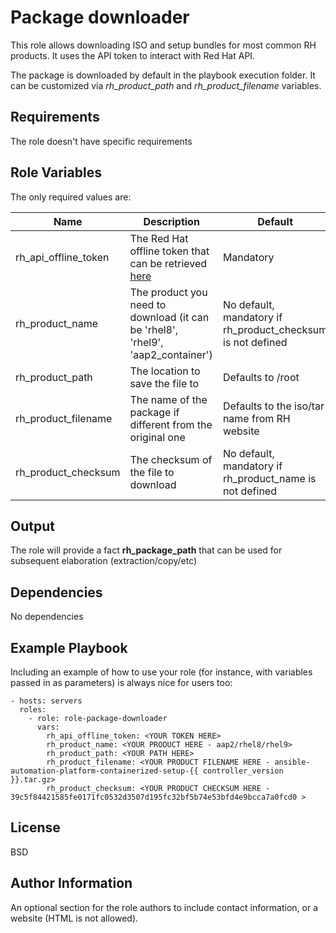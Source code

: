 # Package downloader

This role allows downloading ISO and setup bundles for most common RH products. It uses the API token to interact with Red Hat API.

The package is downloaded by default in the playbook execution folder. It can be customized via _rh_product_path_ and _rh_product_filename_ variables.

## Requirements

The role doesn't have specific requirements

## Role Variables

The only required values are:

| Name                 | Description                                                                                      | Default                                                     |
| -------------------- | ------------------------------------------------------------------------------------------------ | ----------------------------------------------------------- |
| rh_api_offline_token | The Red Hat offline token that can be retrieved [here](https://access.redhat.com/management/api) | Mandatory                                                   |
| rh_product_name      | The product you need to download (it can be 'rhel8', 'rhel9', 'aap2_container')      | No default, mandatory if rh_product_checksum is not defined |
| rh_product_path      | The location to save the file to                                                                 | Defaults to /root                                           |
| rh_product_filename  | The name of the package if different from the original one                                       | Defaults to the iso/tar name from RH website                |
| rh_product_checksum  | The checksum of the file to download                                                             | No default, mandatory if rh_product_name is not defined     |

## Output

The role will provide a fact **rh_package_path** that can be used for subsequent elaboration (extraction/copy/etc)

## Dependencies

No dependencies

## Example Playbook

Including an example of how to use your role (for instance, with variables passed in as parameters) is always nice for users too:

    - hosts: servers
      roles:
        - role: role-package-downloader
          vars:
            rh_api_offline_token: <YOUR TOKEN HERE>
            rh_product_name: <YOUR PRODUCT HERE - aap2/rhel8/rhel9>
            rh_product_path: <YOUR PATH HERE>
            rh_product_filename: <YOUR PRODUCT FILENAME HERE - ansible-automation-platform-containerized-setup-{{ controller_version }}.tar.gz>
            rh_product_checksum: <YOUR PRODUCT CHECKSUM HERE - 39c5f84421585fe0171fc0532d3507d195fc32bf5b74e53bfd4e9bcca7a0fcd0 >

## License

BSD

## Author Information

An optional section for the role authors to include contact information, or a website (HTML is not allowed).
